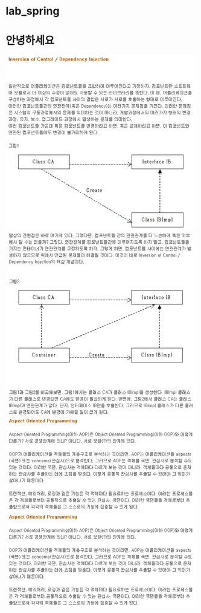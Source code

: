 # lab_spring

# 안녕하세요


<img src="https://github.com/bbigal90/lab_spring/blob/main/images/aop1.gif">
<img src="https://github.com/bbigal90/lab_spring/blob/main/images/injection1.gif">
<img src="https://github.com/bbigal90/lab_spring/blob/main/images/injection2.gif">
<img src="https://github.com/bbigal90/lab_spring/blob/main/images/naming1.gif">
